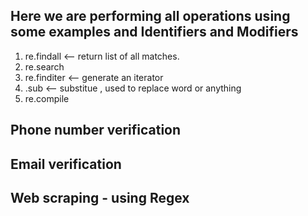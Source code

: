 ## Here we are performing all operations using some examples and Identifiers and Modifiers                    
1. re.findall <-- return list of all matches.
2. re.search
3. re.finditer <-- generate an iterator
4. .sub <-- substitue , used to replace word or anything
5. re.compile


## Phone number verification
## Email verification
## Web scraping - using Regex
